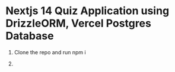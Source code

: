 # Nextjs 14 Quiz Application using DrizzleORM, Vercel Postgres Database

1. Clone the repo and run
    npm i

2. 